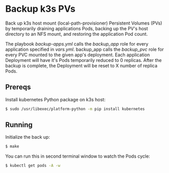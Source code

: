 # Backup k3s PVs

Back up k3s host mount (local-path-provisioner) Persistent Volumes (PVs) by
temporarily draining applications Pods, backing up the PV's host directory to
an NFS mount, and restoring the application Pod count.

The playbook *backup-apps.yml* calls the *backup_app* role for every
application specified in *vars.yml*. backup_app calls the *backup_pvc* role for
every PVC mounted to the given app's deployment. Each application Deployment
will have it's Pods temporarily reduced to 0 replicas. After the backup is
complete, the Deployment will be reset to X number of replica Pods.

## Prereqs

Install kubernetes Python package on k3s host:

```bash
$ sudo /usr/libexec/platform-python -m pip install kubernetes
```

## Running

Initialize the back up:

```bash
$ make
```

You can run this in second terminal window to watch the Pods cycle:

```bash
$ kubectl get pods -A -w
```
